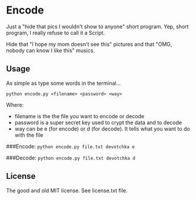 Encode
===========================================================================

Just a "hide that pics I wouldn't show to anyone" short program.
Yep, short program, I really refuse to call it a Script.

Hide that "I hope my mom doesn't see this" pictures and that
"OMG, nobody can know I like this" musics.

Usage
-----
As simple as type some words in the terminal...

`python encode.py <filename> <password> <way>`

Where:

* filename is the the file you want to encode or decode
* password is a super secret key used to crypt the data and to decode
* way can be e (for encode) or d (for decode). It tells what you want to
do with the file

###Encode:
`python encode.py file.txt devotchka e`

###Decode:
`python encode.py file.txt devotchka d`

License
-------

The good and old MIT license. See license.txt file.
